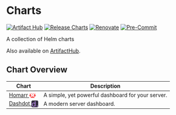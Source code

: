 # Charts

[![Artifact Hub](https://img.shields.io/endpoint?url=https://artifacthub.io/badge/repository/oben01)](https://artifacthub.io/packages/search?repo=oben01&sort=relevance)
[![Release Charts](https://github.com/oben01/charts/actions/workflows/release.yaml/badge.svg)](https://github.com/oben01/charts/actions/workflows/release.yaml)
[![Renovate](https://img.shields.io/badge/Renovate-enabled-brightgreen?logo=renovatebot&logoColor=1DDEDD)](https://renovatebot.com)
[![Pre-Commit](https://img.shields.io/badge/Pre--Commit-enabled-brightgreen?logo=pre-commit)](https://pre-commit.com)

A collection of Helm charts

Also available on [ArtifactHub](https://artifacthub.io/packages/search?repo=oben01&sort=relevance).

## Chart Overview

| Chart                                                                                                                                                                            | Description                                       |
|----------------------------------------------------------------------------------------------------------------------------------------------------------------------------------|---------------------------------------------------|
| [Homarr <img src='https://raw.githubusercontent.com/oben01/charts/main/charts/homarr/icon.svg' alt='homarr icon' width='18px' align='center' loading='lazy'>](charts/homarr/)    | A simple, yet powerful dashboard for your server. |
| [Dashdot <img src='https://raw.githubusercontent.com/oben01/charts/main/charts/dashdot/icon.svg' alt='dashdot icon' width='18px' align='center' loading='lazy'>](charts/dashdot/) | A modern server dashboard.                        |

